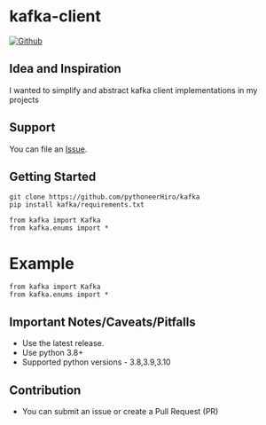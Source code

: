 # kafka-client

[![Github](https://github.com/pythoneerHiro/kafka/actions/workflows/go.yml/badge.svg?branch=main)](https://github.com/pythoneerHiro/kafka/actions/workflows/go.yml)

## Idea and Inspiration

I wanted to simplify and abstract kafka client implementations in my projects

## Support

You can file an [Issue](https://github.com/pythoneerHiro/kafka/issues/new).

## Getting Started

```shell
git clone https://github.com/pythoneerHiro/kafka
pip install kafka/requirements.txt
```

```python3
from kafka import Kafka
from kafka.enums import *
```

# Example

```python3
from kafka import Kafka
from kafka.enums import *
```

## Important Notes/Caveats/Pitfalls

- Use the latest release.
- Use python 3.8+
- Supported python versions - 3.8,3.9,3.10

## Contribution

- You can submit an issue or create a Pull Request (PR)
